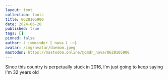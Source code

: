 ```yaml
---
layout: toot
collection: toots
title: 0628105900
date: 2024-06-28
published: true
tags: []
pinned: false
author: ⸸ commander ░ nova ⸸ :~$
avatar: /img/avatar/daemon.jpeg
mastodon: https://mastodon.online/@cmdr_nova/0628105900
---
```


Since this country is perpetually stuck in 2016, I'm just going to keep saying I'm 32 years old
